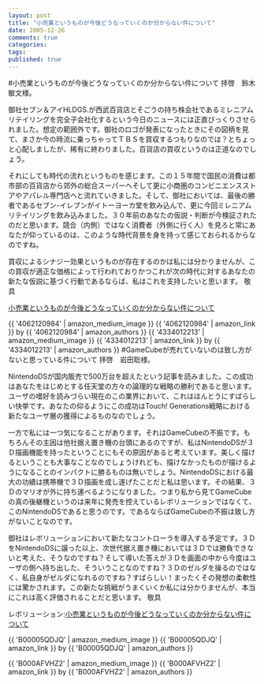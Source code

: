```yaml
---
layout: post
title: "小売業というものが今後どうなっていくのか分からない件について"
date: 2005-12-26
comments: true
categories:
tags:
published: true
---
```


#小売業というものが今後どうなっていくのか分からない件について
拝啓　鈴木敏文様。

御社セブン＆アイHLDGS.が西武百貨店とそごうの持ち株会社であるミレニアムリテイリングを完全子会社化するという今日のニュースには正直びっくりさせられました。想定の範囲外です。御社のロゴが発表になったときにその図柄を見て、まさか今の時流に乗っちゃってＴＢＳを買収するつもりなのでは？とちょっと心配しましたが、稀有に終わりました。百貨店の買収というのは正道なのでしょう。

それにしても時代の流れというものを感じます。この１５年間で国民の消費は都市部の百貨店から郊外の総合スーパーへそして更に小商圏のコンビニエンスストアやアパレル専門店へと流れていきました。そして、御社においては、最後の勝者であるセブン-イレブンがイトーヨーカ堂を飲み込んで、更に今回ミレニアムリテイリングを飲み込みました。３０年前のあなたの仮説・判断が今検証されたのだと思います。競合（内側）ではなく消費者（外側に行く人）を見ろと常にあなたが仰っているのは、このような時代背景を身を持って感じておられるからなのですね。

買収によるシナジー効果というものが存在するのかは私には分かりませんが、この買収が適正な価格によって行われておりかつこれが次の時代に対するあなたの新たな仮説に基づく行動であるならば、私はこれを支持したいと思います。
敬具

[小売業というものが今後どうなっていくのか分からない件について](http://www.7andi.com/)

{{ '4062120984' | amazon_medium_image }}
{{ '4062120984' | amazon_link }} by {{ '4062120984' | amazon_authors }}
{{ '4334012213' | amazon_medium_image }}
{{ '4334012213' | amazon_link }} by {{ '4334012213' | amazon_authors }}
#GameCubeが売れていないのは致し方がないと思っている件について
拝啓　岩田聡様。

NintendoDSが国内販売で500万台を超えたという記事を読みました。この成功はあなたをはじめとする任天堂の方々の論理的な戦略の勝利であると思います。ユーザの嗜好を読みづらい現在のこの業界において、これはほんとうにすばらしい快挙です。あなたの仰るようにこの成功はTouch! Generations戦略における新たなユーザ層の獲得によるものなのでしょう。

一方で私には一つ気になることがあります。それはGameCubeの不振です。もちろんその主因は他社据え置き機の台頭にあるのですが、私はNintendoDSが３Ｄ描画機能を持ったということにもその原因があると考えています。美しく描けるということも大事なことなのでしょうけれども、描けなかったものが描けるようになることのインパクトに勝るものは無いでしょう。NintendoDSにおける最大の功績は携帯機で３Ｄ描画を成し遂げたことだと私は思います。その結果、３Ｄのマリオが外に持ち運べるようになりました。つまり私から見てGameCubeの真の後継機というのは来年に発売を控えているレボリューションではなくて、このNintendoDSであると思うのです。であるならばGameCubeの不振は致し方がないことなのです。

御社はレボリューションにおいて新たなコントローラを導入する予定です。３ＤをNintendoDSに譲った以上、次世代据え置き機においては３Ｄでは勝負できないと考えた、そうなのですね？そして導いた答えが３Ｄを画面の中から今度はユーザの側へ持ち出した、そういうことなのですね？３Ｄのゼルダを操るのではなく、私自身がゼルダになれるのですね？すばらしい！まったくその発想の柔軟性には驚かされます。この新たな挑戦がうまくいくか私には分かりませんが、本当にこれは高く評価されることだと思います。
敬具

レボリューション:[小売業というものが今後どうなっていくのか分からない件について](http://www.nintendo.co.jp/n10/tgs2005/index.html)

{{ 'B00005QDJQ' | amazon_medium_image }}
{{ 'B00005QDJQ' | amazon_link }} by {{ 'B00005QDJQ' | amazon_authors }}

{{ 'B000AFVHZ2' | amazon_medium_image }}
{{ 'B000AFVHZ2' | amazon_link }} by {{ 'B000AFVHZ2' | amazon_authors }}

